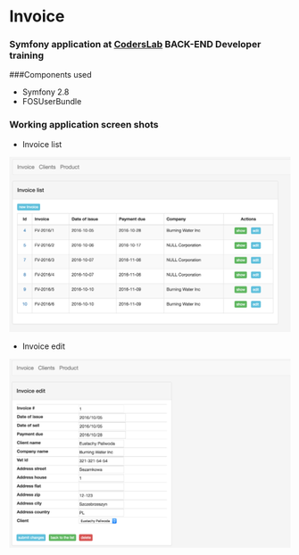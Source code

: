 # Invoice

### **Symfony** application at <a target="_blank" href="http://coderslab.pl">CodersLab</a> **BACK-END Developer** training

###Components used
* Symfony 2.8
* FOSUserBundle

### Working application screen shots

* Invoice list

<img src="web/img/invoice.list.png" width="600">

* Invoice edit

<img src="web/img/invoice.edit.png" width="600">